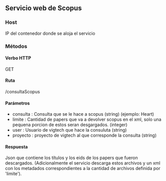 ## Servicio web de Scopus

### Host
IP del contenedor donde se aloja el servicio

### Métodos
#### Verbo HTTP
GET
#### Ruta
/consultaScopus
#### Parámetros
- consulta : Consulta que se le hace a scopus (string) (ejemplo: Heart) 
- limite : Cantidad de papers que va a devolver scopus en el xml, solo una pequena porcion de estos seran desgargados. (integer) 
- user : Usuario de vigtech que hace la consuluta (string) 
- proyecto : proyecto de vigtech al que corresponde la consulta (string) 
#### Respuesta
Json que contiene los títulos y los eids de los papers que fueron descargados.
(Adicionalmente el servicio descarga estos archivos y un xml con los metadados correspondientes a la cantidad de archivos definida por 'limite').





